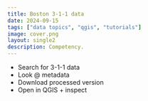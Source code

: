 ```yaml
---
title: Boston 3-1-1 data
date: 2024-09-15
tags: ["data topics", "qgis", "tutorials"]
image: cover.png
layout: single2
description: Competency.
---
```


- Search for 3-1-1 data
- Look @ metadata
- Download processed version
- Open in QGIS + inspect